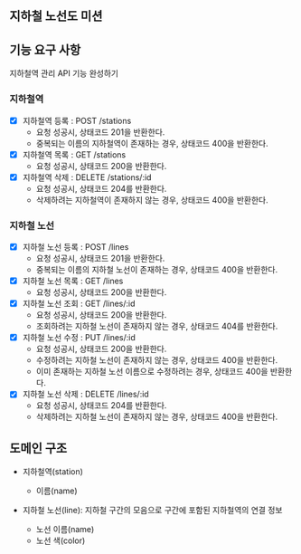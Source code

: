 ## 지하철 노선도 미션

## 기능 요구 사항

지하철역 관리 API 기능 완성하기

### 지하철역

- [x] 지하철역 등록 : POST /stations
    - 요청 성공시, 상태코드 201을 반환한다.
    - 중복되는 이름의 지하철역이 존재하는 경우, 상태코드 400을 반환한다.
- [x] 지하철역 목록 : GET /stations
    - 요청 성공시, 상태코드 200을 반환한다.
- [x] 지하철역 삭제 : DELETE /stations/:id
    - 요청 성공시, 상태코드 204를 반환한다.
    - 삭제하려는 지하철역이 존재하지 않는 경우, 상태코드 400을 반환한다.

### 지하철 노선

- [x] 지하철 노선 등록 : POST /lines
    - 요청 성공시, 상태코드 201을 반환한다.
    - 중복되는 이름의 지하철 노선이 존재하는 경우, 상태코드 400을 반환한다.
- [x] 지하철 노선 목록 : GET /lines
    - 요청 성공시, 상태코드 200을 반환한다.
- [x] 지하철 노선 조회 : GET /lines/:id
    - 요청 성공시, 상태코드 200을 반환한다.
    - 조회하려는 지하철 노선이 존재하지 않는 경우, 상태코드 404를 반환한다.
- [x] 지하철 노선 수정 : PUT /lines/:id
    - 요청 성공시, 상태코드 200을 반환한다.
    - 수정하려는 지하철 노선이 존재하지 않는 경우, 상태코드 400을 반환한다.
    - 이미 존재하는 지하철 노선 이름으로 수정하려는 경우, 상태코드 400을 반환한다.
- [x] 지하철 노선 삭제 : DELETE /lines/:id
    - 요청 성공시, 상태코드 204를 반환한다.
    - 삭제하려는 지하철 노선이 존재하지 않는 경우, 상태코드 400을 반환한다.

## 도메인 구조

- 지하철역(station)
    - 이름(name)

- 지하철 노선(line): 지하철 구간의 모음으로 구간에 포함된 지하철역의 연결 정보
    - 노선 이름(name)
    - 노선 색(color)
